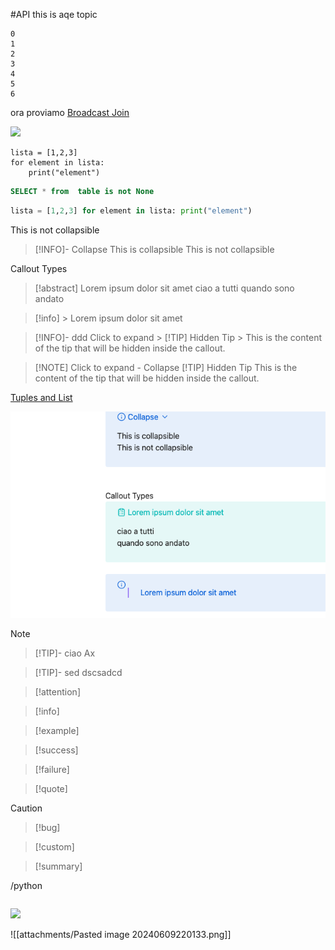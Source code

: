 #API this is aqe topic
```
0
1
2
3
4
5
6
```
ora proviamo
[Broadcast Join](Broadcast%20Join.md)

![](https://twitter.com/obsdmd/status/1580548874246443010)

```run-python
lista = [1,2,3]
for element in lista:
	print("element")
```

```sql
SELECT * from  table is not None
```

```python
lista = [1,2,3] for element in lista: print("element")
```
This is not collapsible
> [!INFO]- Collapse
> This is collapsible
This is not collapsible


Callout Types
> [!abstract] Lorem ipsum dolor sit amet
> ciao a tutti
> quando sono andato

> [!info] > Lorem ipsum dolor sit amet

> [!INFO]- ddd
> Click to expand > [!TIP] Hidden Tip > This is the content of the tip that will be hidden inside the callout.

> [!NOTE] Click to expand - Collapse
> [!TIP] Hidden Tip
> This is the content of the tip that will be hidden inside the callout.

[Tuples and List](../Python/Tuples%20and%20List.md)


![](attachments/Pasted%20image%2020240609215736.png)


> [!note]
> 

> [!TIP]- ciao
> Ax

> [!TIP]- sed
> dscsadcd

> [!attention]
> 

> [!info]
> 

> [!example]
> 

> [!success]
> 

> [!failure]
> 

> [!quote]
> 

> [!caution]
> 

> [!bug] 
>

> [!custom]
> 
> 

> [!summary]
> 
> 

/python


<script type="text/notebook-cell">
console.log("Hello World!");
</script>

```md

```

![](https://twitter.com/obsdmd/status/1580548874246443010)


![[attachments/Pasted image 20240609220133.png]]
